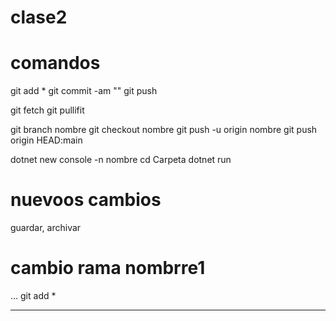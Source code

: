 # clase2

# comandos
git add *
git commit -am ""
git push

git fetch
git pullifit 

git branch nombre
git checkout nombre
git push -u origin nombre
git push origin HEAD:main

dotnet new console -n nombre 
cd Carpeta
dotnet run

# nuevoos cambios
guardar,
archivar

# cambio rama nombrre1
...
git add *


-------------------------